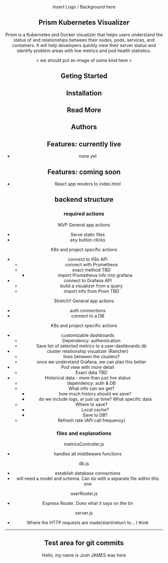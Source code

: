 <div align='center'> Insert Logo / Background here<img width="autopx" src=''/>



## Prism Kubernetes Visualizer

Prism is a Kubernetes and Docker visualizer that helps users understand the status of and relationships between their nodes, pods, services, and containers. It will help developers quickly view their server status and identify problem areas with live metrics and pod health statistics.

< we should put an image of some kind here >

## Geting Started

## Installation 
## Read More

## Authors

## Features: currently live

- none yet

## Features: coming soon

- React app renders to index.html



## backend structure

### required actions

MVP
General app actions
- Serve static files
- any button clicks

K8s and project specific actions
- connect to K8s API
  - connect with Prometheus
  - exact method TBD
    - import Prometheus info into grafana
- connect to Grafana API
  - build a visualizer from a query
  - import info from Prom TBD

Stretch!!
General app actions
- auth connections
- connect to a DB

K8s and project specific actions
- customizable dashboards
    - Dependency: authentication 
    - Save list of selected metrics to a user-dashboards db
- cluster relationship visualizer (Rancher)
    - lines between the clusters? 
    - once we understand Grafana, we can plan this better
- Pod view with more detail
    - Exact data TBD
- Historical data - more than just live status
    - dependency: auth & DB
    - What info can we get? 
        - how much history should we save? 
        - do we include logs, or just up time? What specific data
    - Where to save? 
        - Local cache? 
        - Save to DB? 
    - Refresh rate (API call frequency)

### files and explanations

metricsController.js

- handles all middleware functions

db.js

- establish database connections
- will need a model and schema. Can do with a separate file within this one

userRouter.js

- Express Router. Does what it says on the tin

server.js

- Where the HTTP requests are made/start/return to... I think

---

## Test area for git commits

Hello, my name is Josh
JAMES was here
